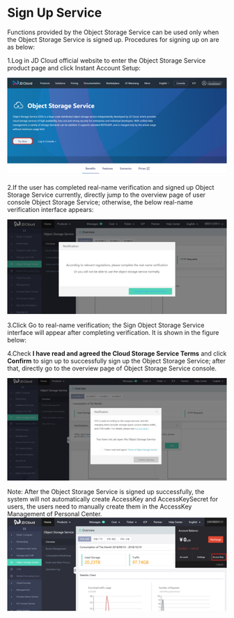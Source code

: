# Sign Up Service

Functions provided by the Object Storage Service can be used only when the Object Storage Service is signed up. Procedures for signing up on are as below:

1.Log in JD Cloud official website to enter the Object Storage Service product page and click Instant Account Setup:

![Sign Up Now](../../../../image/Object-Storage-Service/OSS-021.png)

2.If the user has completed real-name verification and signed up Object Storage Service currently, directly jump to the overview page of user console Object Storage Service; otherwise, the below real-name verification interface appears:

![Realname Verification](../../../../image/Object-Storage-Service/OSS-022.png)

3.Click Go to real-name verification; the Sign Object Storage Service interface will appear after completing verification. It is shown in the figure below:

4.Check **I have read and agreed the Cloud Storage Service Terms** and click **Confirm** to sign up to successfully sign up the Object Storage Service; after that, directly go to the overview page of Object Storage Service console.

![Sign Up Object Storage Service](../../../../image/Object-Storage-Service/OSS-023.png)

Note: After the Object Storage Service is signed up successfully, the system will not automatically create AccessKey and AccessKeySecret for users, the users need to manually create them in the AccessKey Management of Personal Center.
![Signed Up](../../../../image/Object-Storage-Service/OSS-024.png)

